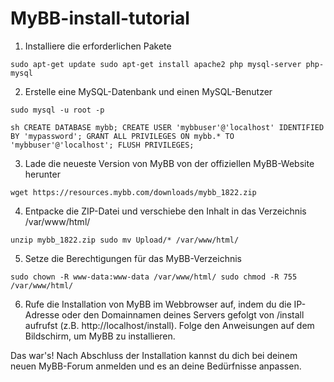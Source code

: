 # MyBB-install-tutorial

1. Installiere die erforderlichen Pakete

``
sudo apt-get update
sudo apt-get install apache2 php mysql-server php-mysql
``

2. Erstelle eine MySQL-Datenbank und einen MySQL-Benutzer

``
sudo mysql -u root -p
``

``sh
CREATE DATABASE mybb;
CREATE USER 'mybbuser'@'localhost' IDENTIFIED BY 'mypassword';
GRANT ALL PRIVILEGES ON mybb.* TO 'mybbuser'@'localhost';
FLUSH PRIVILEGES;
``

3. Lade die neueste Version von MyBB von der offiziellen MyBB-Website herunter

``wget https://resources.mybb.com/downloads/mybb_1822.zip``

4. Entpacke die ZIP-Datei und verschiebe den Inhalt in das Verzeichnis /var/www/html/

``
unzip mybb_1822.zip
sudo mv Upload/* /var/www/html/
``

5. Setze die Berechtigungen für das MyBB-Verzeichnis

``
sudo chown -R www-data:www-data /var/www/html/
sudo chmod -R 755 /var/www/html/
``

6. Rufe die Installation von MyBB im Webbrowser auf, indem du die IP-Adresse oder den Domainnamen deines Servers gefolgt von /install aufrufst (z.B. http://localhost/install). Folge den Anweisungen auf dem Bildschirm, um MyBB zu installieren.


Das war's! Nach Abschluss der Installation kannst du dich bei deinem neuen MyBB-Forum anmelden und es an deine Bedürfnisse anpassen.
